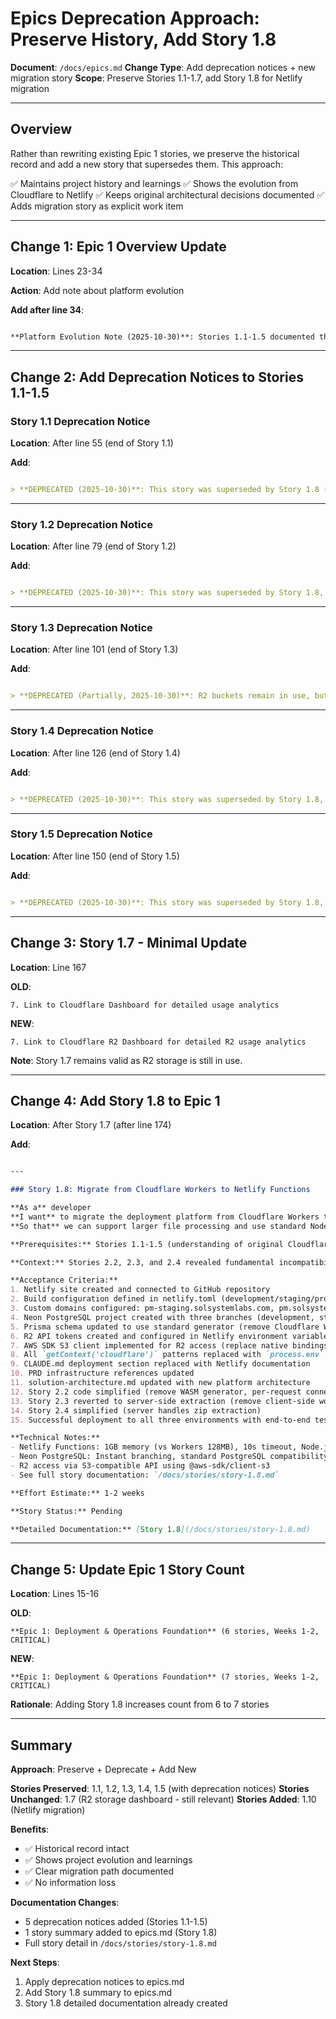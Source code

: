 # Epics Deprecation Approach: Preserve History, Add Story 1.8

**Document**: `/docs/epics.md`
**Change Type**: Add deprecation notices + new migration story
**Scope**: Preserve Stories 1.1-1.7, add Story 1.8 for Netlify migration

---

## Overview

Rather than rewriting existing Epic 1 stories, we preserve the historical record and add a new story that supersedes them. This approach:

✅ Maintains project history and learnings
✅ Shows the evolution from Cloudflare to Netlify
✅ Keeps original architectural decisions documented
✅ Adds migration story as explicit work item

---

## Change 1: Epic 1 Overview Update

**Location**: Lines 23-34

**Action**: Add note about platform evolution

**Add after line 34**:

```markdown

**Platform Evolution Note (2025-10-30)**: Stories 1.1-1.5 documented the original Cloudflare Workers infrastructure approach. During Epic 2 implementation, Cloudflare Workers memory limitations (128MB vs 500MB file processing requirement) proved incompatible with MVP needs. Story 1.8 documents the migration to Netlify Functions, which supersedes the Cloudflare-specific stories while preserving R2 for object storage.
```

---

## Change 2: Add Deprecation Notices to Stories 1.1-1.5

### Story 1.1 Deprecation Notice

**Location**: After line 55 (end of Story 1.1)

**Add**:

```markdown

> **DEPRECATED (2025-10-30)**: This story was superseded by Story 1.8 (Netlify Migration) due to Cloudflare Workers memory limitations discovered during Epic 2 (Stories 2.2, 2.3, 2.4). See Story 1.8 for current deployment infrastructure. This story remains as historical documentation of the original platform choice.
```

---

### Story 1.2 Deprecation Notice

**Location**: After line 79 (end of Story 1.2)

**Add**:

```markdown

> **DEPRECATED (2025-10-30)**: This story was superseded by Story 1.8, which migrates to Neon PostgreSQL with instant branching capabilities. The Xata-specific branching infrastructure described here is no longer in use. This story remains as historical documentation.
```

---

### Story 1.3 Deprecation Notice

**Location**: After line 101 (end of Story 1.3)

**Add**:

```markdown

> **DEPRECATED (Partially, 2025-10-30)**: R2 buckets remain in use, but access method changed. Story 1.8 documents R2 access via S3-compatible API using AWS SDK (replacing Wrangler native bindings described here). This story remains as historical documentation of the original R2 binding approach.
```

---

### Story 1.4 Deprecation Notice

**Location**: After line 126 (end of Story 1.4)

**Add**:

```markdown

> **DEPRECATED (2025-10-30)**: This story was superseded by Story 1.8, which uses Netlify's Git-based deployments instead of Cloudflare Workers Builds. The CI/CD concepts (branch-based deployments, PR previews) remain the same, but implementation differs. This story remains as historical documentation.
```

---

### Story 1.5 Deprecation Notice

**Location**: After line 150 (end of Story 1.5)

**Add**:

```markdown

> **DEPRECATED (2025-10-30)**: This story was superseded by Story 1.8, which uses Netlify Functions logging instead of Cloudflare Workers Dashboard. The observability goals remain the same, but implementation differs. This story remains as historical documentation.
```

---

## Change 3: Story 1.7 - Minimal Update

**Location**: Line 167

**OLD**:
```
7. Link to Cloudflare Dashboard for detailed usage analytics
```

**NEW**:
```
7. Link to Cloudflare R2 Dashboard for detailed R2 usage analytics
```

**Note**: Story 1.7 remains valid as R2 storage is still in use.

---

## Change 4: Add Story 1.8 to Epic 1

**Location**: After Story 1.7 (after line 174)

**Add**:

```markdown

---

### Story 1.8: Migrate from Cloudflare Workers to Netlify Functions

**As a** developer
**I want** to migrate the deployment platform from Cloudflare Workers to Netlify Functions
**So that** we can support larger file processing and use standard Node.js runtime patterns

**Prerequisites:** Stories 1.1-1.5 (understanding of original Cloudflare setup)

**Context:** Stories 2.2, 2.3, and 2.4 revealed fundamental incompatibilities between Cloudflare Workers runtime and TanStack Start's full-stack requirements. This migration supersedes the Cloudflare-specific infrastructure stories (1.1-1.5) while preserving R2 for object storage.

**Acceptance Criteria:**
1. Netlify site created and connected to GitHub repository
2. Build configuration defined in netlify.toml (development/staging/production contexts)
3. Custom domains configured: pm-staging.solsystemlabs.com, pm.solsystemlabs.com
4. Neon PostgreSQL project created with three branches (development, staging, production)
5. Prisma schema updated to use standard generator (remove Cloudflare WASM generator)
6. R2 API tokens created and configured in Netlify environment variables
7. AWS SDK S3 client implemented for R2 access (replace native bindings)
8. All `getContext('cloudflare')` patterns replaced with `process.env` access
9. CLAUDE.md deployment section replaced with Netlify documentation
10. PRD infrastructure references updated
11. solution-architecture.md updated with new platform architecture
12. Story 2.2 code simplified (remove WASM generator, per-request connection factory)
13. Story 2.3 reverted to server-side extraction (remove client-side workaround)
14. Story 2.4 simplified (server handles zip extraction)
15. Successful deployment to all three environments with end-to-end testing

**Technical Notes:**
- Netlify Functions: 1GB memory (vs Workers 128MB), 10s timeout, Node.js 20 runtime
- Neon PostgreSQL: Instant branching, standard PostgreSQL compatibility
- R2 access via S3-compatible API using @aws-sdk/client-s3
- See full story documentation: `/docs/stories/story-1.8.md`

**Effort Estimate:** 1-2 weeks

**Story Status:** Pending

**Detailed Documentation:** [Story 1.8](/docs/stories/story-1.8.md)
```

---

## Change 5: Update Epic 1 Story Count

**Location**: Lines 15-16

**OLD**:
```
**Epic 1: Deployment & Operations Foundation** (6 stories, Weeks 1-2, CRITICAL)
```

**NEW**:
```
**Epic 1: Deployment & Operations Foundation** (7 stories, Weeks 1-2, CRITICAL)
```

**Rationale**: Adding Story 1.8 increases count from 6 to 7 stories

---

## Summary

**Approach**: Preserve + Deprecate + Add New

**Stories Preserved**: 1.1, 1.2, 1.3, 1.4, 1.5 (with deprecation notices)
**Stories Unchanged**: 1.7 (R2 storage dashboard - still relevant)
**Stories Added**: 1.10 (Netlify migration)

**Benefits**:
- ✅ Historical record intact
- ✅ Shows project evolution and learnings
- ✅ Clear migration path documented
- ✅ No information loss

**Documentation Changes**:
- 5 deprecation notices added (Stories 1.1-1.5)
- 1 story summary added to epics.md (Story 1.8)
- Full story detail in `/docs/stories/story-1.8.md`

**Next Steps**:
1. Apply deprecation notices to epics.md
2. Add Story 1.8 summary to epics.md
3. Story 1.8 detailed documentation already created
